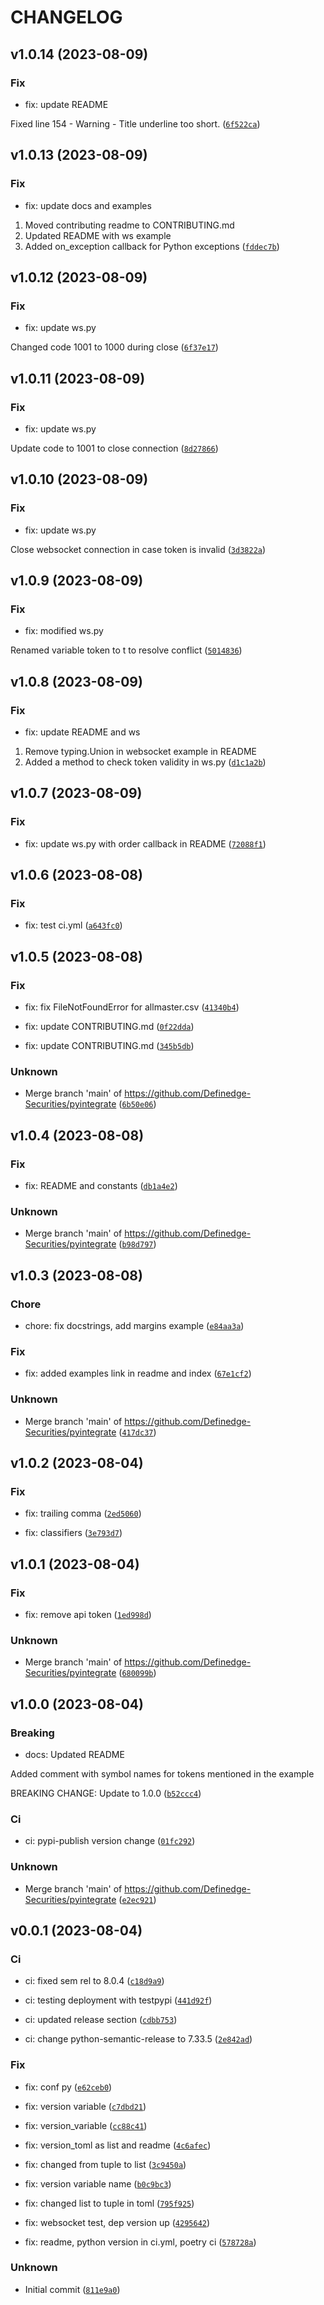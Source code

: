 # CHANGELOG



## v1.0.14 (2023-08-09)

### Fix

* fix: update README

Fixed line 154 - Warning - Title underline too short. ([`6f522ca`](https://github.com/Definedge-Securities/pyintegrate/commit/6f522ca83f723851d8fc98720d3d91873d64c506))


## v1.0.13 (2023-08-09)

### Fix

* fix: update docs and examples

1. Moved contributing readme to CONTRIBUTING.md
2. Updated README with ws example
3. Added on_exception callback for Python exceptions ([`fddec7b`](https://github.com/Definedge-Securities/pyintegrate/commit/fddec7b408b03e156dedeb484ef206bb07b85ac1))


## v1.0.12 (2023-08-09)

### Fix

* fix: update ws.py

Changed code 1001 to 1000 during close ([`6f37e17`](https://github.com/Definedge-Securities/pyintegrate/commit/6f37e17faf498ff27542ee22caf6aff1a0f2db62))


## v1.0.11 (2023-08-09)

### Fix

* fix: update ws.py

Update code to 1001 to close connection ([`8d27866`](https://github.com/Definedge-Securities/pyintegrate/commit/8d27866b1f28dcb8afad37f7efc791f95d8d183a))


## v1.0.10 (2023-08-09)

### Fix

* fix: update ws.py

Close websocket connection in case token is invalid ([`3d3822a`](https://github.com/Definedge-Securities/pyintegrate/commit/3d3822a541fc40b3c16d228d68d2a674cb286a18))


## v1.0.9 (2023-08-09)

### Fix

* fix: modified ws.py

Renamed variable token to t to resolve conflict ([`5014836`](https://github.com/Definedge-Securities/pyintegrate/commit/50148363f3bfc50d461e42a1a1ad471ad2ca6096))


## v1.0.8 (2023-08-09)

### Fix

* fix: update README and ws

1. Remove typing.Union in websocket example in README
2. Added a method to check token validity in ws.py ([`d1c1a2b`](https://github.com/Definedge-Securities/pyintegrate/commit/d1c1a2b6fbf2cc981f4ea0676da2524921e1ff61))


## v1.0.7 (2023-08-09)

### Fix

* fix: update ws.py with order callback in README ([`72088f1`](https://github.com/Definedge-Securities/pyintegrate/commit/72088f159fab7ef2ed9031530d8f7b2a1a814f1d))


## v1.0.6 (2023-08-08)

### Fix

* fix: test ci.yml ([`a643fc0`](https://github.com/Definedge-Securities/pyintegrate/commit/a643fc0c0743f6ae8fa416ace0405fb3166a8ec0))


## v1.0.5 (2023-08-08)

### Fix

* fix: fix FileNotFoundError for allmaster.csv ([`41340b4`](https://github.com/Definedge-Securities/pyintegrate/commit/41340b4b6ed6a86ed908683655aaacd2bd643f99))

* fix: update CONTRIBUTING.md ([`0f22dda`](https://github.com/Definedge-Securities/pyintegrate/commit/0f22dda30ff196d46c695e8c99d407bddf37f153))

* fix: update CONTRIBUTING.md ([`345b5db`](https://github.com/Definedge-Securities/pyintegrate/commit/345b5dbe49e29c3fbc53f511604c5f1131c78652))

### Unknown

* Merge branch &#39;main&#39; of https://github.com/Definedge-Securities/pyintegrate ([`6b50e06`](https://github.com/Definedge-Securities/pyintegrate/commit/6b50e06025863feebed308e956963dad1e671e02))


## v1.0.4 (2023-08-08)

### Fix

* fix: README and constants ([`db1a4e2`](https://github.com/Definedge-Securities/pyintegrate/commit/db1a4e2abd2eb06e239ae102de94155257fc69b0))

### Unknown

* Merge branch &#39;main&#39; of https://github.com/Definedge-Securities/pyintegrate ([`b98d797`](https://github.com/Definedge-Securities/pyintegrate/commit/b98d797eb30de7d1754cdba98b72f7e110fab29c))


## v1.0.3 (2023-08-08)

### Chore

* chore: fix docstrings, add margins example ([`e84aa3a`](https://github.com/Definedge-Securities/pyintegrate/commit/e84aa3accfe24b647870707a38c5591bfec3aef7))

### Fix

* fix: added examples link in readme and index ([`67e1cf2`](https://github.com/Definedge-Securities/pyintegrate/commit/67e1cf28f336fc45a848b7bb113eeeae2e148e51))

### Unknown

* Merge branch &#39;main&#39; of https://github.com/Definedge-Securities/pyintegrate ([`417dc37`](https://github.com/Definedge-Securities/pyintegrate/commit/417dc37092642ffb1215d83597a8b5b69c403295))


## v1.0.2 (2023-08-04)

### Fix

* fix: trailing comma ([`2ed5060`](https://github.com/Definedge-Securities/pyintegrate/commit/2ed50601cac64064bf7e8cacdcaa84ccca25326a))

* fix: classifiers ([`3e793d7`](https://github.com/Definedge-Securities/pyintegrate/commit/3e793d79c893827fd0c1ab4b3c7bbd61d0c0a5a8))


## v1.0.1 (2023-08-04)

### Fix

* fix: remove api token ([`1ed998d`](https://github.com/Definedge-Securities/pyintegrate/commit/1ed998d7b0472bf0aa407aca46190b70aa623a5e))

### Unknown

* Merge branch &#39;main&#39; of https://github.com/Definedge-Securities/pyintegrate ([`680099b`](https://github.com/Definedge-Securities/pyintegrate/commit/680099b4c1f72682552652c520402ec23e944a63))


## v1.0.0 (2023-08-04)

### Breaking

* docs: Updated README

Added comment with symbol names for tokens mentioned in the example

BREAKING CHANGE: Update to 1.0.0 ([`b52ccc4`](https://github.com/Definedge-Securities/pyintegrate/commit/b52ccc4d03f3604f0b13741e1ec67f4566919d5e))

### Ci

* ci: pypi-publish version change ([`01fc292`](https://github.com/Definedge-Securities/pyintegrate/commit/01fc292d40e7a821d678a3afda8e7312cf3c1af7))

### Unknown

* Merge branch &#39;main&#39; of https://github.com/Definedge-Securities/pyintegrate ([`e2ec921`](https://github.com/Definedge-Securities/pyintegrate/commit/e2ec9217bffcb010351f61110a48c173f5f98fbc))


## v0.0.1 (2023-08-04)

### Ci

* ci: fixed sem rel to 8.0.4 ([`c18d9a9`](https://github.com/Definedge-Securities/pyintegrate/commit/c18d9a9ac10c3c88883362c056cf91d424d9148f))

* ci: testing deployment with testpypi ([`441d92f`](https://github.com/Definedge-Securities/pyintegrate/commit/441d92fb484dbdb720c26f8af73b5292522ac9a8))

* ci: updated release section ([`cdbb753`](https://github.com/Definedge-Securities/pyintegrate/commit/cdbb753904168fff4cf595a87ab12202314d7b98))

* ci: change python-semantic-release to 7.33.5 ([`2e842ad`](https://github.com/Definedge-Securities/pyintegrate/commit/2e842adad00bbacec5dce629895cadbf0252cc21))

### Fix

* fix: conf py ([`e62ceb0`](https://github.com/Definedge-Securities/pyintegrate/commit/e62ceb0445bb4b506373f9d7c645ff128ee2b8df))

* fix: version variable ([`c7dbd21`](https://github.com/Definedge-Securities/pyintegrate/commit/c7dbd2111c7d09f111ff78e45166f1b72e9ac61b))

* fix: version_variable ([`cc88c41`](https://github.com/Definedge-Securities/pyintegrate/commit/cc88c4169023cbffcdbc89b6969f51e9b3564e89))

* fix: version_toml as list and readme ([`4c6afec`](https://github.com/Definedge-Securities/pyintegrate/commit/4c6afecb6386818fc1f572b03d9bee7b56385eb4))

* fix: changed from tuple to list ([`3c9450a`](https://github.com/Definedge-Securities/pyintegrate/commit/3c9450aab928bca1a4fd72630b34ee82d9ca0397))

* fix: version variable name ([`b0c9bc3`](https://github.com/Definedge-Securities/pyintegrate/commit/b0c9bc3dd6ad7c072625b22a8eedee34e6433002))

* fix: changed list to tuple in toml ([`795f925`](https://github.com/Definedge-Securities/pyintegrate/commit/795f925f587406c24498bacc185f7eb479782876))

* fix: websocket test, dep version up ([`4295642`](https://github.com/Definedge-Securities/pyintegrate/commit/42956429460f5b54a6afd235da6916a1b475e78c))

* fix: readme, python version in ci.yml, poetry ci ([`578728a`](https://github.com/Definedge-Securities/pyintegrate/commit/578728a524ce4279a03cd9b42dcb2f621bcce3a5))

### Unknown

* Initial commit ([`811e9a0`](https://github.com/Definedge-Securities/pyintegrate/commit/811e9a0a6b9869e9c1dafc8a2af4780f30920dd0))
